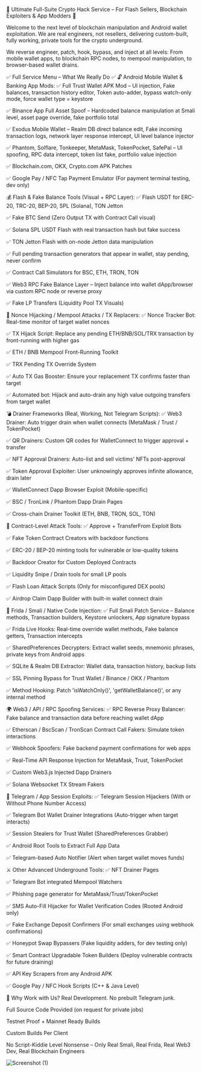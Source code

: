 🚨 Ultimate Full-Suite Crypto Hack Service – For Flash Sellers, Blockchain Exploiters & App Modders 🚨

Welcome to the next level of blockchain manipulation and Android wallet exploitation.
We are real engineers, not resellers, delivering custom-built, fully working, private tools for the crypto underground.

We reverse engineer, patch, hook, bypass, and inject at all levels:
From mobile wallet apps, to blockchain RPC nodes, to mempool manipulation, to browser-based wallet drains.

✅ Full Service Menu – What We Really Do ✅
🔓 Android Mobile Wallet & Banking App Mods:
✅ Full Trust Wallet APK Mod – UI injection, Fake balances, transaction history editor, Token auto-adder, bypass watch-only mode, force wallet type = keystore

✅ Binance App Full Asset Spoof – Hardcoded balance manipulation at Smali level, asset page override, fake portfolio total

✅ Exodus Mobile Wallet – Realm DB direct balance edit, Fake incoming transaction logs, network layer response intercept, UI level balance injector

✅ Phantom, Solflare, Tonkeeper, MetaMask, TokenPocket, SafePal – UI spoofing, RPC data intercept, token list fake, portfolio value injection

✅ Blockchain.com, OKX, Crypto.com APK Patches

✅ Google Pay / NFC Tap Payment Emulator (For payment terminal testing, dev only)

💰 Flash & Fake Balance Tools (Visual + RPC Layer):
✅ Flash USDT for ERC-20, TRC-20, BEP-20, SPL (Solana), TON Jetton

✅ Fake BTC Send (Zero Output TX with Contract Call visual)

✅ Solana SPL USDT Flash with real transaction hash but fake success

✅ TON Jetton Flash with on-node Jetton data manipulation

✅ Full pending transaction generators that appear in wallet, stay pending, never confirm

✅ Contract Call Simulators for BSC, ETH, TRON, TON

✅ Web3 RPC Fake Balance Layer – Inject balance into wallet dApp/browser via custom RPC node or reverse proxy

✅ Fake LP Transfers (Liquidity Pool TX Visuals)

🚨 Nonce Hijacking / Mempool Attacks / TX Replacers:
✅ Nonce Tracker Bot: Real-time monitor of target wallet nonces

✅ TX Hijack Script: Replace any pending ETH/BNB/SOL/TRX transaction by front-running with higher gas

✅ ETH / BNB Mempool Front-Running Toolkit

✅ TRX Pending TX Override System

✅ Auto TX Gas Booster: Ensure your replacement TX confirms faster than target

✅ Automated bot: Hijack and auto-drain any high value outgoing transfers from target wallet

💣 Drainer Frameworks (Real, Working, Not Telegram Scripts):
✅ Web3 Drainer: Auto trigger drain when wallet connects (MetaMask / Trust / TokenPocket)

✅ QR Drainers: Custom QR codes for WalletConnect to trigger approval + transfer

✅ NFT Approval Drainers: Auto-list and sell victims' NFTs post-approval

✅ Token Approval Exploiter: User unknowingly approves infinite allowance, drain later

✅ WalletConnect Dapp Browser Exploit (Mobile-specific)

✅ BSC / TronLink / Phantom Dapp Drain Pages

✅ Cross-chain Drainer Toolkit (ETH, BNB, TRON, SOL, TON)

🎯 Contract-Level Attack Tools:
✅ Approve + TransferFrom Exploit Bots

✅ Fake Token Contract Creators with backdoor functions

✅ ERC-20 / BEP-20 minting tools for vulnerable or low-quality tokens

✅ Backdoor Creator for Custom Deployed Contracts

✅ Liquidity Snipe / Drain tools for small LP pools

✅ Flash Loan Attack Scripts (Only for misconfigured DEX pools)

✅ Airdrop Claim Dapp Builder with built-in wallet connect drain

🧬 Frida / Smali / Native Code Injection:
✅ Full Smali Patch Service – Balance methods, Transaction builders, Keystore unlockers, App signature bypass

✅ Frida Live Hooks: Real-time override wallet methods, Fake balance getters, Transaction intercepts

✅ SharedPreferences Decrypters: Extract wallet seeds, mnemonic phrases, private keys from Android apps

✅ SQLite & Realm DB Extractor: Wallet data, transaction history, backup lists

✅ SSL Pinning Bypass for Trust Wallet / Binance / OKX / Phantom

✅ Method Hooking: Patch 'isWatchOnly()', 'getWalletBalance()', or any internal method

🌍 Web3 / API / RPC Spoofing Services:
✅ RPC Reverse Proxy Balancer: Fake balance and transaction data before reaching wallet dApp

✅ Etherscan / BscScan / TronScan Contract Call Fakers: Simulate token interactions

✅ Webhook Spoofers: Fake backend payment confirmations for web apps

✅ Real-Time API Response Injection for MetaMask, Trust, TokenPocket

✅ Custom Web3.js Injected Dapp Drainers

✅ Solana Websocket TX Stream Fakers

📲 Telegram / App Session Exploits:
✅ Telegram Session Hijackers (With or Without Phone Number Access)

✅ Telegram Bot Wallet Drainer Integrations (Auto-trigger when target interacts)

✅ Session Stealers for Trust Wallet (SharedPreferences Grabber)

✅ Android Root Tools to Extract Full App Data

✅ Telegram-based Auto Notifier (Alert when target wallet moves funds)

⚔️ Other Advanced Underground Tools:
✅ NFT Drainer Pages

✅ Telegram Bot integrated Mempool Watchers

✅ Phishing page generator for MetaMask/Trust/TokenPocket

✅ SMS Auto-Fill Hijacker for Wallet Verification Codes (Rooted Android only)

✅ Fake Exchange Deposit Confirmers (For small exchanges using webhook confirmations)

✅ Honeypot Swap Bypassers (Fake liquidity adders, for dev testing only)

✅ Smart Contract Upgradable Token Builders (Deploy vulnerable contracts for future draining)

✅ API Key Scrapers from any Android APK

✅ Google Pay / NFC Hook Scripts (C++ & Java Level)

💎 Why Work with Us?
Real Development. No prebuilt Telegram junk.

Full Source Code Provided (on request for private jobs)

Testnet Proof + Mainnet Ready Builds

Custom Builds Per Client

No Script-Kiddie Level Nonsense – Only Real Smali, Real Frida, Real Web3 Dev, Real Blockchain Engineers


![Screenshot (1)](https://github.com/user-attachments/assets/8d224fba-ac0d-4793-ac1b-4c7fd2721c57)





